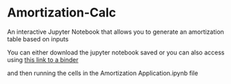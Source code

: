 # Amortization-Calc
An interactive Jupyter Notebook that allows you to generate an amortization table based on inputs

You can either download the jupyter notebook saved or you can also access using [this link to a binder](https://mybinder.org/v2/gh/justinpak13/Amortization-Calc/HEAD)

and then running the cells in the Amortization Application.ipynb file
